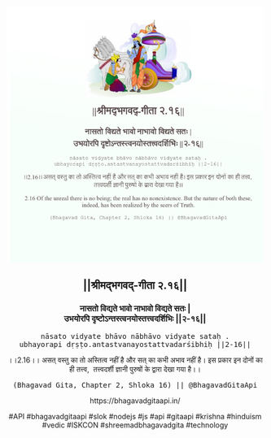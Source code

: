<img src="../../asset/BG_2_16.png"/>
<center><h2>||श्रीमद्‍भगवद्‍-गीता २.१६||</h2>
<h3>नासतो विद्यते भावो नाभावो विद्यते सतः |<br/>उभयोरपि दृष्टोऽन्तस्त्वनयोस्तत्त्वदर्शिभिः ||२-१६||</h3>
<pre>nāsato vidyate bhāvo nābhāvo vidyate sataḥ .<br/>ubhayorapi dṛṣṭo.antastvanayostattvadarśibhiḥ ||2-16||</pre>
<p>।।2.16।। असत् वस्तु का तो अस्तित्व नहीं है और सत् का कभी अभाव नहीं है। इस प्रकार इन दोनों का ही तत्त्व,  तत्त्वदर्शी ज्ञानी पुरुषों के द्वारा देखा गया है।।</p>
<pre>(Bhagavad Gita, Chapter 2, Shloka 16) || @BhagavadGitaApi</pre><p>https://bhagavadgitaapi.in/</p><p>#API #bhagavadgitaapi #slok #nodejs #js #api #gitaapi #krishna #hinduism #vedic #ISKCON #shreemadbhagavadgita #technology</p></center>